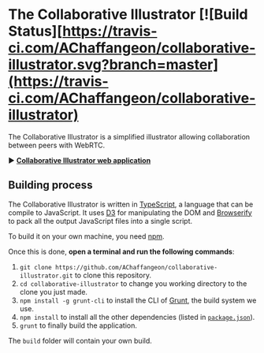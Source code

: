 # The Collaborative Illustrator [![Build Status][https://travis-ci.com/AChaffangeon/collaborative-illustrator.svg?branch=master](https://travis-ci.com/AChaffangeon/collaborative-illustrator)

The Collaborative Illustrator is a simplified illustrator allowing collaboration between peers with WebRTC.

▶️ [**Collaborative Illustrator web application**](https://https://achaffangeon.github.io/collaborative-illustrator/)

## Building process
The Collaborative Illustrator is written in [TypeScript](https://www.TypeScriptlang.org/), a language that can be compile to JavaScript. It uses [D3](https://d3js.org/) for manipulating the DOM and [Browserify](http://browserify.org/) to pack all the output JavaScript files into a single script.

To build it on your own machine, you need [npm](https://www.npmjs.com/).

Once this is done, **open a terminal and run the following commands**:
1. `git clone https://github.com/AChaffangeon/collaborative-illustrator.git` to clone this repository.
2. `cd collaborative-illustrator` to change you working directory to the clone you just made.
3. `npm install -g grunt-cli` to install the CLI of [Grunt](https://gruntjs.com/), the build system we use.
3. `npm install` to install all the other dependencies (listed in [`package.json`](package.json)).
4. `grunt` to finally build the application.

The `build` folder will contain your own build.
